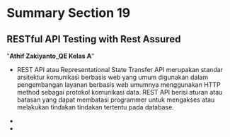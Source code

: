 # Summary Section 19
## RESTful API Testing with Rest Assured
"**Athif Zakiyanto_QE Kelas A**"

- REST API atau Representational State Transfer API merupakan standar arsitektur komunikasi berbasis web yang umum digunakan dalam pengembangan layanan berbasis web umumnya menggunakan HTTP method sebagai protokol komunikasi data. REST API berisi aturan atau batasan yang dapat membatasi programmer untuk mengakses atau melakukan tindakan tindakan tertentu pada database.

- 

- 
   


